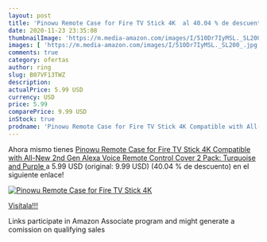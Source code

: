 ```yaml
---
layout: post
title: 'Pinowu Remote Case for Fire TV Stick 4K  al 40.04 % de descuento'
date: 2020-11-23 23:35:08
thumbnailImage: 'https://m.media-amazon.com/images/I/510Dr7IyMSL._SL200_.jpg'
images: [ 'https://m.media-amazon.com/images/I/510Dr7IyMSL._SL200_.jpg' ]
comments: true
category: ofertas
author: ring
slug: B07VF13TWZ
description:
actualPrice: 5.99 USD
currency: USD
price: 5.99
comparePrice: 9.99 USD
inStock: true
prodname: 'Pinowu Remote Case for Fire TV Stick 4K Compatible with All-New 2nd Gen Alexa Voice Remote Control Cover  2 Pack: Turquoise and Purple '
---
```


Ahora mismo tienes [Pinowu Remote Case for Fire TV Stick 4K Compatible with All-New 2nd Gen Alexa Voice Remote Control Cover  2 Pack: Turquoise and Purple ](https://www.amazon.com/dp/B07VF13TWZ/?tag=tolees-20) a 5.99 USD (original: 9.99 USD) (40.04 %  de descuento) en el siguiente enlace!

[![Pinowu Remote Case for Fire TV Stick 4K ](https://m.media-amazon.com/images/I/510Dr7IyMSL._SL200_.jpg)](https://www.amazon.com/dp/B07VF13TWZ/?tag=tolees-20)

[Visítala!!!](https://www.amazon.com/dp/B07VF13TWZ/?tag=tolees-20)

Links participate in Amazon Associate program and might generate a comission on qualifying sales
